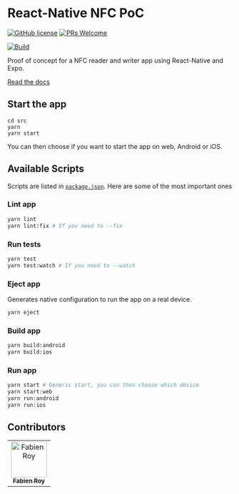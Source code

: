 # React-Native NFC PoC

[![GitHub license](https://img.shields.io/badge/license-MIT-blue.svg)](LICENSE) [![PRs Welcome](https://img.shields.io/badge/PRs-welcome-brightgreen.svg)](CONTRIBUTING.md)

[![Build](https://github.com/JStrategia/react-native-nfc-poc/actions/workflows/build.yml/badge.svg)](https://github.com/JStrategia/react-native-nfc-poc/actions/workflows/build.yml)

Proof of concept for a NFC reader and writer app using React-Native and Expo.

[Read the docs](docs/README.md)

## Start the app

```shell
cd src
yarn
yarn start
```

You can then choose if you want to start the app on web, Android or iOS.

## Available Scripts

Scripts are listed in [`package.json`](src/package.json). Here are some of the most important ones

### Lint app

```bash
yarn lint
yarn lint:fix # If you need to --fix
```

### Run tests

```bash
yarn test
yarn test:watch # If you need to --watch
```

### Eject app

Generates native configuration to run the app on a real device.

```bash
yarn eject
```

### Build app

```bash
yarn build:android
yarn build:ios
```

### Run app

```bash
yarn start # Generic start, you can then choose which device
yarn start:web
yarn run:android
yarn run:ios
```

## Contributors

<table>
  <tr>
    <td align="center">
      <a href="https://github.com/ExiledNarwal28">
        <img src="https://avatars.githubusercontent.com/u/18317767?v=4" alt="Fabien Roy" height="80" width="80">
        <br />
        <sub>
          <b>Fabien Roy</b>
        </sub>
      </a>
    </td>
  </tr>
</table>
